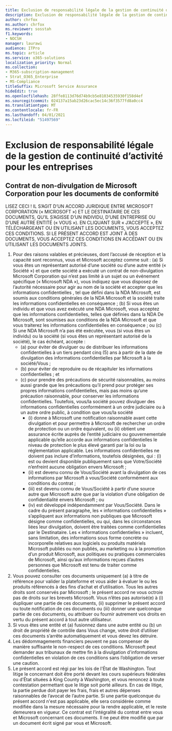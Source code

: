 ```yaml
---
title: Exclusion de responsabilité légale de la gestion de continuité d’activité pour les entreprises
description: Exclusion de responsabilité légale de la gestion de continuité d’activité pour les entreprises
author: chrfox
ms.author: chrfox
ms.reviewer: sosstah
f1.keywords:
- NOCSH
manager: laurawi
audience: ITPro
ms.topic: article
ms.service: o365-solutions
localization_priority: Normal
ms.collection:
- M365-subscription-management
- Strat_O365_Enterprise
- MS-Compliance
titleSuffix: Microsoft Service Assurance
hideEdit: true
ms.openlocfilehash: 28ffe8113d76d74b9cb5e81034535930f158d4ef
ms.sourcegitcommit: 024137a15ab23d26cac5ec14c36f3577fd8a0cc4
ms.translationtype: MT
ms.contentlocale: fr-FR
ms.lasthandoff: 04/01/2021
ms.locfileid: "51497569"
---
```

# <a name="enterprise-business-continuity-management-legal-disclaimer"></a>Exclusion de responsabilité légale de la gestion de continuité d’activité pour les entreprises

## <a name="microsoft-corporation-non-disclosure-agreement-for-compliance-materials"></a>Contrat de non-divulgation de Microsoft Corporation pour les documents de conformité

LISEZ CECI ! IL S’AGIT D’UN ACCORD JURIDIQUE ENTRE MICROSOFT CORPORATION (« MICROSOFT ») ET LE DESTINATAIRE DE CES DOCUMENTS, QU’IL S’AGISSE D’UN INDIVIDU, D’UNE ENTREPRISE OU D’UNE AUTRE ENTITÉ (« VOUS »). EN CLIQUANT SUR « J’ACCEPTE », EN TÉLÉCHARGEANT OU EN UTILISANT LES DOCUMENTS, VOUS ACCEPTEZ CES CONDITIONS. SI LE PRÉSENT ACCORD EST JOINT À DES DOCUMENTS, VOUS ACCEPTEZ CES CONDITIONS EN ACCÉDANT OU EN UTILISANT LES DOCUMENTS JOINTS.

1. Pour des raisons valables et précieuses, dont l’accusé de réception et la capacité sont reconnus, vous et Microsoft acceptez comme suit : (a) Si vous êtes un représentant autorisé d’une société ou d’une autre entité (« Société ») et que cette société a exécuté un contrat de non-divulgation Microsoft Corporation qui n’est pas limité à un sujet ou un événement spécifique (« Microsoft NDA »), vous indiquez que vous disposez de l’autorité nécessaire pour agir au nom de la société et accepter que les informations confidentielles , tel que défini dans la NDA Microsoft, est soumis aux conditions générales de la NDA Microsoft et la société traite les informations confidentielles en conséquence ; (b) Si vous êtes un individu et que vous avez exécuté une NDA Microsoft, vous acceptez que les informations confidentielles, telles que définies dans la NDA De Microsoft, sont soumises aux conditions de la NDA Microsoft et que vous traiterez les informations confidentielles en conséquence ; ou (c) Si une NDA Microsoft n’a pas été exécutée, vous (si vous êtes un individu) ou la société (si vous êtes un représentant autorisé de la société), le cas échéant, accepte : 
    - (a) pour éviter de divulguer ou de distribuer les informations confidentielles à un tiers pendant cinq (5) ans à partir de la date de divulgation des informations confidentielles par Microsoft à la société/Vous ; 
    - (b) pour éviter de reproduire ou de récapituler les informations confidentielles ; et 
    - (c) pour prendre des précautions de sécurité raisonnables, au moins aussi grande que les précautions qu’il prend pour protéger ses propres informations confidentielles, mais pas moins qu’une précaution raisonnable, pour conserver les informations confidentielles. Toutefois, vous/la société pouvez divulguer des informations confidentielles conformément à un ordre judiciaire ou à un autre ordre public, à condition que vous/la société 
        - (i) donne à Microsoft une notification raisonnable avant cette divulgation et pour permettre à Microsoft de rechercher un ordre de protection ou un ordre équivalent, ou (ii) obtient une assurance écrite auprès de l’entité judiciaire ou gouvernementale applicable qu’elle accorde aux informations confidentielles le niveau de protection le plus élevé garanti par la loi ou la réglementation applicable. Les informations confidentielles ne doivent pas inclure d’informations, toutefois désignées, qui : (i) est ou devient disponible publiquement sans que Votre/Société n’enfreint aucune obligation envers Microsoft ; 
        - (ii) est devenu connu de Vous/Société avant la divulgation de ces informations par Microsoft à vous/Société conformément aux conditions du contrat ;
        - (iii) est devenu connu de Vous/Société à partir d’une source autre que Microsoft autre que par la violation d’une obligation de confidentialité envers Microsoft ; ou
        - (iv) est développé indépendamment par Vous/Société. Dans le cadre du présent paragraphe, les « informations confidentielles » s’appliquent aux informations non publiques que Microsoft désigne comme confidentielles, ou qui, dans les circonstances liées leur divulgation, doivent être traitées comme confidentielles par le Destinataire. Les « informations confidentielles » incluent, sans limitation, des informations sous forme concrète ou incorporelle relatives aux logiciels ou produits matériels Microsoft publiés ou non publiés, au marketing ou à la promotion d’un produit Microsoft, aux politiques ou pratiques commerciales de Microsoft, ainsi qu’aux informations reçues d’autres personnes que Microsoft est tenu de traiter comme confidentielles.
2. Vous pouvez consulter ces documents uniquement (a) à titre de référence pour valider la plateforme et vous aider à évaluer le ou les produits référencés à des fins d’achat et d’utilisation. Tous les autres droits sont conservés par Microsoft ; le présent accord ne vous octroie pas de droits sur les brevets Microsoft. Vous n’êtes pas autorisé(e) à (i) dupliquer une partie de ces documents, (ii) supprimer le présent accord ou toute notification de ces documents ou (iii) donner une quelconque partie de ces documents, ou attribuer ou fournir autrement vos droits en vertu du présent accord à tout autre utilisateur. 
3. Si vous êtes une entité et (a) fusionnez dans une autre entité ou (b) un droit de propriété de contrôle dans Vous change, votre droit d’utiliser ces documents s’arrête automatiquement et vous devez les détruire. 
4. Les dédommagements financiers peuvent ne pas compenser de manière suffisante le non-respect de ces conditions.  Microsoft peut demander aux tribunaux de mettre fin à la divulgation d'informations confidentielles en violation de ces conditions sans l’obligation de verser une caution.  
5. Le présent accord est régi par les lois de l'État de Washington. Tout litige le concernant doit être porté devant les cours supérieurs fédérales ou d’État situées à King County à Washington, et vous renoncez à toute contestation permettant que le litige soit porté ailleurs. En cas de litige, la partie perdue doit payer les frais, frais et autres dépenses raisonnables de l’avocat de l’autre partie. Si une partie quelconque du présent accord n'est pas applicable, elle sera considérée comme modifiée dans la mesure nécessaire pour la rendre applicable, et le reste demeurera en vigueur. Ce contrat est l’intégralité du contrat entre vous et Microsoft concernant ces documents. Il ne peut être modifié que par un document écrit signé par vous et Microsoft.
